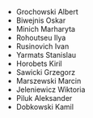 - Grochowski Albert
- Biwejnis Oskar
- Minich Marharyta
- Rohoutseu	Ilya
- Rusinovich Ivan
- Yarmats Stanislau
- Horobets Kiril
- Sawicki Grzegorz
- Marszewski Marcin
- Jeleniewicz Wiktoria
- Piluk Aleksander
- Dobkowski Kamil
